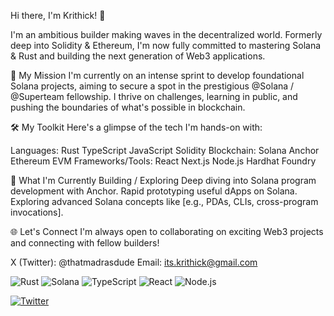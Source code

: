 Hi there, I'm Krithick! 👋

I'm an ambitious builder making waves in the decentralized world. Formerly deep into Solidity & Ethereum, I'm now fully committed to mastering Solana & Rust and building the next generation of Web3 applications.

🚀 My Mission
I'm currently on an intense sprint to develop foundational Solana projects, aiming to secure a spot in the prestigious @Solana / @Superteam fellowship. I thrive on challenges, learning in public, and pushing the boundaries of what's possible in blockchain.

🛠️ My Toolkit
Here's a glimpse of the tech I'm hands-on with:

Languages: Rust TypeScript JavaScript Solidity
Blockchain: Solana Anchor Ethereum EVM
Frameworks/Tools: React Next.js Node.js Hardhat Foundry

🌱 What I'm Currently Building / Exploring
Deep diving into Solana program development with Anchor.
Rapid prototyping useful dApps on Solana.
Exploring advanced Solana concepts like [e.g., PDAs, CLIs, cross-program invocations].

🌐 Let's Connect
I'm always open to collaborating on exciting Web3 projects and connecting with fellow builders!

X (Twitter): @thatmadrasdude
Email: its.krithick@gmail.com

![Rust](https://img.shields.io/badge/rust-%23000000.svg?style=for-the-badge&logo=rust&logoColor=white)
![Solana](https://img.shields.io/badge/Solana-9945FF?style=for-the-badge&logo=solana&logoColor=white)
![TypeScript](https://img.shields.io/badge/typescript-%23007ACC.svg?style=for-the-badge&logo=typescript&logoColor=white)
![React](https://img.shields.io/badge/react-%2320232a.svg?style=for-the-badge&logo=react&logoColor=%2361DAFB)
![Node.js](https://img.shields.io/badge/node.js-6DA55F?style=for-the-badge&logo=node.js&logoColor=white)

[![Twitter](https://img.shields.io/badge/Twitter-%231DA1F2.svg?style=for-the-badge&logo=Twitter&logoColor=white)](https://x.com/thatmadrasdude)


